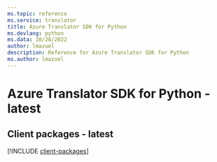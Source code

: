 ```yaml
---
ms.topic: reference
ms.service: translator
title: Azure Translator SDK for Python
ms.devlang: python
ms.data: 10/28/2022
author: lmazuel
description: Reference for Azure Translator SDK for Python
ms.author: lmazuel
---
```

# Azure Translator SDK for Python - latest

## Client packages - latest
[!INCLUDE [client-packages](translator-client-index.md)]